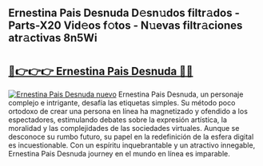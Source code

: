 ## Ernestina Pais Desnuda D𝚎sn𝚞dos filtr𝚊dos - Parts-X20 Vid𝚎os f𝚘tos - N𝚞evas filtr𝚊ciones atr𝚊ctivas 8n5Wi

# <h2><a href="http://mb1dwmm.tromn.icu/?c=Ernestina+Pais+Desnuda">🔗👉👉👉 Ernestina Pais Desnuda 🔗🔗</a></h2>

[![Ernestina Pais Desnuda nuevo](https://i.imgur.com/pEAQMta.gif)](http://mb1dwmm.tromn.icu/?c=Ernestina+Pais+Desnuda)
Ernestina Pais Desnuda, un personaje complejo e intrigante, desafía las etiquetas simples. Su método poco ortodoxo de crear una persona en línea ha magnetizado y ofendido a los espectadores, estimulando debates sobre la expresión artística, la moralidad y las complejidades de las sociedades virtuales. Aunque se desconoce su rumbo futuro, su papel en la redefinición de la esfera digital es incuestionable. Con un espíritu inquebrantable y un atractivo innegable, Ernestina Pais Desnuda journey en el mundo en línea es imparable.
